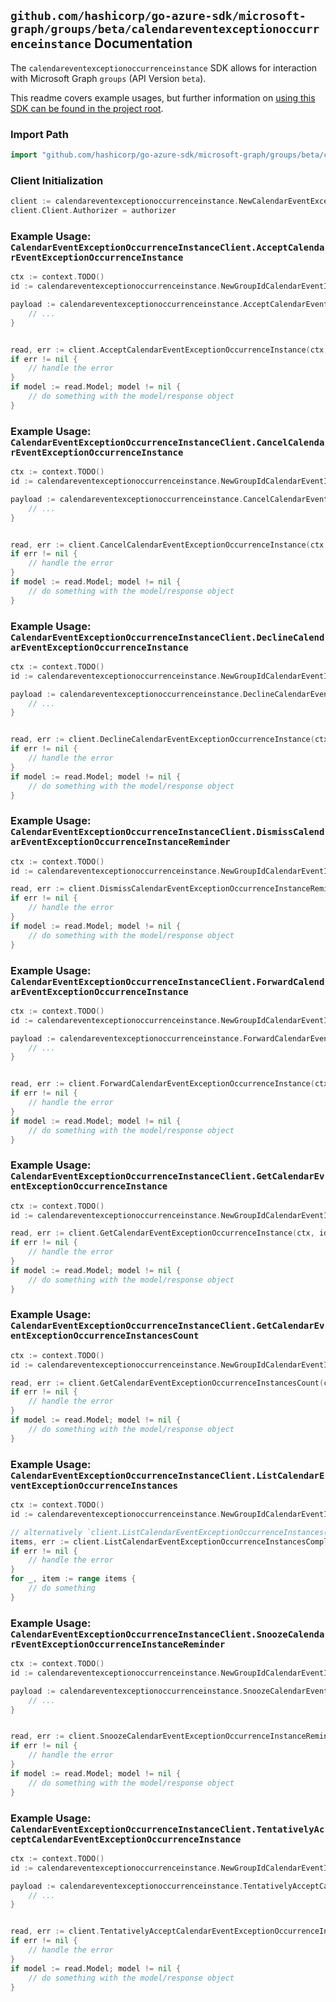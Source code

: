 
## `github.com/hashicorp/go-azure-sdk/microsoft-graph/groups/beta/calendareventexceptionoccurrenceinstance` Documentation

The `calendareventexceptionoccurrenceinstance` SDK allows for interaction with Microsoft Graph `groups` (API Version `beta`).

This readme covers example usages, but further information on [using this SDK can be found in the project root](https://github.com/hashicorp/go-azure-sdk/tree/main/docs).

### Import Path

```go
import "github.com/hashicorp/go-azure-sdk/microsoft-graph/groups/beta/calendareventexceptionoccurrenceinstance"
```


### Client Initialization

```go
client := calendareventexceptionoccurrenceinstance.NewCalendarEventExceptionOccurrenceInstanceClientWithBaseURI("https://graph.microsoft.com")
client.Client.Authorizer = authorizer
```


### Example Usage: `CalendarEventExceptionOccurrenceInstanceClient.AcceptCalendarEventExceptionOccurrenceInstance`

```go
ctx := context.TODO()
id := calendareventexceptionoccurrenceinstance.NewGroupIdCalendarEventIdExceptionOccurrenceIdInstanceID("groupId", "eventId", "eventId1", "eventId2")

payload := calendareventexceptionoccurrenceinstance.AcceptCalendarEventExceptionOccurrenceInstanceRequest{
	// ...
}


read, err := client.AcceptCalendarEventExceptionOccurrenceInstance(ctx, id, payload, calendareventexceptionoccurrenceinstance.DefaultAcceptCalendarEventExceptionOccurrenceInstanceOperationOptions())
if err != nil {
	// handle the error
}
if model := read.Model; model != nil {
	// do something with the model/response object
}
```


### Example Usage: `CalendarEventExceptionOccurrenceInstanceClient.CancelCalendarEventExceptionOccurrenceInstance`

```go
ctx := context.TODO()
id := calendareventexceptionoccurrenceinstance.NewGroupIdCalendarEventIdExceptionOccurrenceIdInstanceID("groupId", "eventId", "eventId1", "eventId2")

payload := calendareventexceptionoccurrenceinstance.CancelCalendarEventExceptionOccurrenceInstanceRequest{
	// ...
}


read, err := client.CancelCalendarEventExceptionOccurrenceInstance(ctx, id, payload, calendareventexceptionoccurrenceinstance.DefaultCancelCalendarEventExceptionOccurrenceInstanceOperationOptions())
if err != nil {
	// handle the error
}
if model := read.Model; model != nil {
	// do something with the model/response object
}
```


### Example Usage: `CalendarEventExceptionOccurrenceInstanceClient.DeclineCalendarEventExceptionOccurrenceInstance`

```go
ctx := context.TODO()
id := calendareventexceptionoccurrenceinstance.NewGroupIdCalendarEventIdExceptionOccurrenceIdInstanceID("groupId", "eventId", "eventId1", "eventId2")

payload := calendareventexceptionoccurrenceinstance.DeclineCalendarEventExceptionOccurrenceInstanceRequest{
	// ...
}


read, err := client.DeclineCalendarEventExceptionOccurrenceInstance(ctx, id, payload, calendareventexceptionoccurrenceinstance.DefaultDeclineCalendarEventExceptionOccurrenceInstanceOperationOptions())
if err != nil {
	// handle the error
}
if model := read.Model; model != nil {
	// do something with the model/response object
}
```


### Example Usage: `CalendarEventExceptionOccurrenceInstanceClient.DismissCalendarEventExceptionOccurrenceInstanceReminder`

```go
ctx := context.TODO()
id := calendareventexceptionoccurrenceinstance.NewGroupIdCalendarEventIdExceptionOccurrenceIdInstanceID("groupId", "eventId", "eventId1", "eventId2")

read, err := client.DismissCalendarEventExceptionOccurrenceInstanceReminder(ctx, id, calendareventexceptionoccurrenceinstance.DefaultDismissCalendarEventExceptionOccurrenceInstanceReminderOperationOptions())
if err != nil {
	// handle the error
}
if model := read.Model; model != nil {
	// do something with the model/response object
}
```


### Example Usage: `CalendarEventExceptionOccurrenceInstanceClient.ForwardCalendarEventExceptionOccurrenceInstance`

```go
ctx := context.TODO()
id := calendareventexceptionoccurrenceinstance.NewGroupIdCalendarEventIdExceptionOccurrenceIdInstanceID("groupId", "eventId", "eventId1", "eventId2")

payload := calendareventexceptionoccurrenceinstance.ForwardCalendarEventExceptionOccurrenceInstanceRequest{
	// ...
}


read, err := client.ForwardCalendarEventExceptionOccurrenceInstance(ctx, id, payload, calendareventexceptionoccurrenceinstance.DefaultForwardCalendarEventExceptionOccurrenceInstanceOperationOptions())
if err != nil {
	// handle the error
}
if model := read.Model; model != nil {
	// do something with the model/response object
}
```


### Example Usage: `CalendarEventExceptionOccurrenceInstanceClient.GetCalendarEventExceptionOccurrenceInstance`

```go
ctx := context.TODO()
id := calendareventexceptionoccurrenceinstance.NewGroupIdCalendarEventIdExceptionOccurrenceIdInstanceID("groupId", "eventId", "eventId1", "eventId2")

read, err := client.GetCalendarEventExceptionOccurrenceInstance(ctx, id, calendareventexceptionoccurrenceinstance.DefaultGetCalendarEventExceptionOccurrenceInstanceOperationOptions())
if err != nil {
	// handle the error
}
if model := read.Model; model != nil {
	// do something with the model/response object
}
```


### Example Usage: `CalendarEventExceptionOccurrenceInstanceClient.GetCalendarEventExceptionOccurrenceInstancesCount`

```go
ctx := context.TODO()
id := calendareventexceptionoccurrenceinstance.NewGroupIdCalendarEventIdExceptionOccurrenceID("groupId", "eventId", "eventId1")

read, err := client.GetCalendarEventExceptionOccurrenceInstancesCount(ctx, id, calendareventexceptionoccurrenceinstance.DefaultGetCalendarEventExceptionOccurrenceInstancesCountOperationOptions())
if err != nil {
	// handle the error
}
if model := read.Model; model != nil {
	// do something with the model/response object
}
```


### Example Usage: `CalendarEventExceptionOccurrenceInstanceClient.ListCalendarEventExceptionOccurrenceInstances`

```go
ctx := context.TODO()
id := calendareventexceptionoccurrenceinstance.NewGroupIdCalendarEventIdExceptionOccurrenceID("groupId", "eventId", "eventId1")

// alternatively `client.ListCalendarEventExceptionOccurrenceInstances(ctx, id, calendareventexceptionoccurrenceinstance.DefaultListCalendarEventExceptionOccurrenceInstancesOperationOptions())` can be used to do batched pagination
items, err := client.ListCalendarEventExceptionOccurrenceInstancesComplete(ctx, id, calendareventexceptionoccurrenceinstance.DefaultListCalendarEventExceptionOccurrenceInstancesOperationOptions())
if err != nil {
	// handle the error
}
for _, item := range items {
	// do something
}
```


### Example Usage: `CalendarEventExceptionOccurrenceInstanceClient.SnoozeCalendarEventExceptionOccurrenceInstanceReminder`

```go
ctx := context.TODO()
id := calendareventexceptionoccurrenceinstance.NewGroupIdCalendarEventIdExceptionOccurrenceIdInstanceID("groupId", "eventId", "eventId1", "eventId2")

payload := calendareventexceptionoccurrenceinstance.SnoozeCalendarEventExceptionOccurrenceInstanceReminderRequest{
	// ...
}


read, err := client.SnoozeCalendarEventExceptionOccurrenceInstanceReminder(ctx, id, payload, calendareventexceptionoccurrenceinstance.DefaultSnoozeCalendarEventExceptionOccurrenceInstanceReminderOperationOptions())
if err != nil {
	// handle the error
}
if model := read.Model; model != nil {
	// do something with the model/response object
}
```


### Example Usage: `CalendarEventExceptionOccurrenceInstanceClient.TentativelyAcceptCalendarEventExceptionOccurrenceInstance`

```go
ctx := context.TODO()
id := calendareventexceptionoccurrenceinstance.NewGroupIdCalendarEventIdExceptionOccurrenceIdInstanceID("groupId", "eventId", "eventId1", "eventId2")

payload := calendareventexceptionoccurrenceinstance.TentativelyAcceptCalendarEventExceptionOccurrenceInstanceRequest{
	// ...
}


read, err := client.TentativelyAcceptCalendarEventExceptionOccurrenceInstance(ctx, id, payload, calendareventexceptionoccurrenceinstance.DefaultTentativelyAcceptCalendarEventExceptionOccurrenceInstanceOperationOptions())
if err != nil {
	// handle the error
}
if model := read.Model; model != nil {
	// do something with the model/response object
}
```
